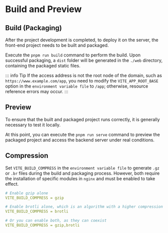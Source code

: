 # Build and Preview

## Build (Packaging)
After the project development is completed, to deploy it on the server, the front-end project needs to be built and packaged.

Execute the `pnpm run build` command to perform the build. Upon successful packaging, a `dist` folder will be generated in the `./web` directory, containing the packaged static files.

::: info Tip
If the access address is not the root node of the domain, such as `https://www.example.com/app`, you need to modify the `VITE_APP_ROOT_BASE` option in the `environment variable file` to `/app`; otherwise, resource reference errors may occur.
:::

## Preview
To ensure that the built and packaged project runs correctly, it is generally necessary to test it locally.

At this point, you can execute the `pnpm run serve` command to preview the packaged project and access the backend server under real conditions.

## Compression
Set `VITE_BUILD_COMPRESS` in the `environment variable file` to generate `.gz` or `.br` files during the build and packaging process. However, both require the installation of specific modules in `nginx` and must be enabled to take effect.
```yaml
# Enable gzip alone
VITE_BUILD_COMPRESS = gzip

# Enable brotli alone, which is an algorithm with a higher compression rate than gzip
VITE_BUILD_COMPRESS = brotli

# Or you can enable both, as they can coexist
VITE_BUILD_COMPRESS = gzip,brotli
```
